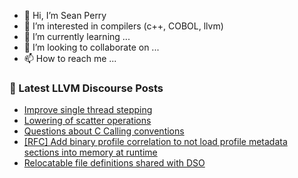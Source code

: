 - 👋 Hi, I’m Sean Perry
- 👀 I’m interested in compilers (c++, COBOL, llvm)
- 🌱 I’m currently learning ...
- 💞️ I’m looking to collaborate on ...
- 📫 How to reach me ...

<!---
s66perry/s66perry is a ✨ special ✨ repository because its `README.md` (this file) appears on your GitHub profile.
You can click the Preview link to take a look at your changes.
--->
### 📕 Latest LLVM Discourse Posts

<!-- DISCOURSE-LLVM:START -->
- [Improve single thread stepping](https://discourse.llvm.org/t/improve-single-thread-stepping/74599#post_1)
- [Lowering of scatter operations](https://discourse.llvm.org/t/lowering-of-scatter-operations/70535#post_6)
- [Questions about C Calling conventions](https://discourse.llvm.org/t/questions-about-c-calling-conventions/72414#post_9)
- [[RFC] Add binary profile correlation to not load profile metadata sections into memory at runtime](https://discourse.llvm.org/t/rfc-add-binary-profile-correlation-to-not-load-profile-metadata-sections-into-memory-at-runtime/74565#post_5)
- [Relocatable file definitions shared with DSO](https://discourse.llvm.org/t/relocatable-file-definitions-shared-with-dso/74391#post_9)
<!-- DISCOURSE-LLVM:END -->
